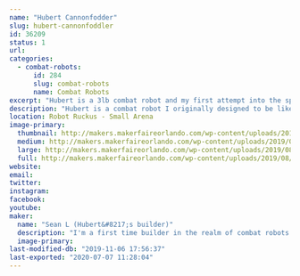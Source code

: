 ```yaml
---
name: "Hubert Cannonfodder"
slug: hubert-cannonfoddler
id: 36209
status: 1
url: 
categories:
  - combat-robots:
      id: 284
      slug: combat-robots
      name: Combat Robots
excerpt: "Hubert is a 3lb combat robot and my first attempt into the sport"
description: "Hubert is a combat robot I originally designed to be like \"Tombstone\", unfortunately due to my inexperience I decided to go with a \"Duck\" design and I am quite happy with the first working model. its design is primarialy push bot with a large stationary plow 2.5 inches tall by8 inches wide. The plow has an impact absorbing polyethylene sheet that will hopefully take the brunt of my opponents weapon. The main idea behind this bot is to use its bulky design to disable opponents weapons and use my motors to push them around, slam them to the wall and/or put them in the pit."
location: Robot Ruckus - Small Arena
image-primary:
  thumbnail: http://makers.makerfaireorlando.com/wp-content/uploads/2019/08/IMG_0587_Fotor_Collage-150x150.jpg
  medium: http://makers.makerfaireorlando.com/wp-content/uploads/2019/08/IMG_0587_Fotor_Collage-300x300.jpg
  large: http://makers.makerfaireorlando.com/wp-content/uploads/2019/08/IMG_0587_Fotor_Collage.jpg
  full: http://makers.makerfaireorlando.com/wp-content/uploads/2019/08/IMG_0587_Fotor_Collage.jpg
website: 
email: 
twitter: 
instagram: 
facebook: 
youtube: 
maker:
  name: "Sean L (Hubert&#8217;s builder)"
  description: "I'm a first time builder in the realm of combat robots. I have been a huge fan of combat robot for many years and didn't actually believe that i could do it until seeing 3lb bots at MakerFaire in 2018. I am excited for the chance to check (and continue to check) that of my bucket list."
  image-primary: 
last-modified-db: "2019-11-06 17:56:37"
last-exported: "2020-07-07 11:28:04"
---
```

